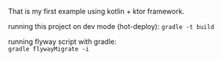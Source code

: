 
That is my first example using kotlin + ktor framework.


running this project on dev mode (hot-deploy):
 `gradle -t build `

running flyway script with gradle:  
  `gradle flywayMigrate -i`
